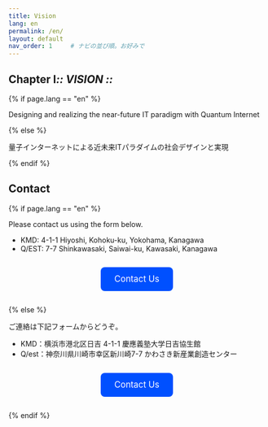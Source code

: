 ```yaml
---
title: Vision
lang: en
permalink: /en/
layout: default
nav_order: 1     # ナビの並び順。お好みで
---
```


<section class="hero" data-reveal>
  <h1 class="chapter glitch" data-shadow="Chapter I :: VISION ::">
    <span>Chapter&nbsp;I</span><em>:: VISION ::</em>
  </h1>
  {% if page.lang == "en" %}
    <p class="lead">Designing and realizing the near-future IT paradigm with Quantum Internet</p>
  {% else %}
    <p class="lead">量子インターネットによる近未来ITパラダイムの社会デザインと実現</p>
  {% endif %}
</section>
<section class="quantum-demo" data-reveal>
  <div id="quantum-visualization" class="complex-viz"></div>
  <script>
    (function(){
      const container = document.getElementById('quantum-visualization');
      container.innerHTML = '';
      const svgNS = 'http://www.w3.org/2000/svg';
      const w = 800, h = 500;
      const svg = document.createElementNS(svgNS, 'svg');
      svg.setAttribute('viewBox', `0 0 ${w} ${h}`);
      svg.setAttribute('preserveAspectRatio', 'xMidYMid meet');
      svg.setAttribute('width', '100%');
      svg.setAttribute('height', '100%');
      container.appendChild(svg);

      // Section titles inside SVG
      const styleTitle = (text, y) => {
        const lbl = document.createElementNS(svgNS,'text');
        lbl.setAttribute('x', w/2);
        lbl.setAttribute('y', y);
        lbl.setAttribute('text-anchor','middle');
        lbl.setAttribute('fill','url(#textGrad)');
        lbl.setAttribute('font-size','24');
        lbl.setAttribute('letter-spacing','2');
        lbl.setAttribute('filter','url(#glow)');
        lbl.setAttribute('font-weight','bold');
        lbl.setAttribute('font-family','sans-serif');
        lbl.textContent = text;
        svg.appendChild(lbl);
      };
      styleTitle('TECHNOLOGY', 40);
      styleTitle('SOCIETY', h - 20);

      // Filters for glow
      const defs = document.createElementNS(svgNS, 'defs');
      const glow = document.createElementNS(svgNS, 'filter');
      glow.setAttribute('id', 'glow');
      glow.innerHTML = '<feGaussianBlur stdDeviation="4" result="coloredBlur"/><feMerge><feMergeNode in="coloredBlur"/><feMergeNode in="SourceGraphic"/></feMerge>';
      defs.appendChild(glow);
      // Gradient for section titles
      const textGradient = document.createElementNS(svgNS, 'linearGradient');
      textGradient.setAttribute('id', 'textGrad');
      textGradient.setAttribute('x1', '0%');
      textGradient.setAttribute('y1', '0%');
      textGradient.setAttribute('x2', '100%');
      textGradient.setAttribute('y2', '0%');
      let stop1 = document.createElementNS(svgNS, 'stop');
      stop1.setAttribute('offset', '0%');
      stop1.setAttribute('stop-color', '#5A9CF9');
      stop1.setAttribute('stop-opacity', '1');
      let stop2 = document.createElementNS(svgNS, 'stop');
      stop2.setAttribute('offset', '100%');
      stop2.setAttribute('stop-color', '#A8D1FF');
      stop2.setAttribute('stop-opacity', '1');
      textGradient.appendChild(stop1);
      textGradient.appendChild(stop2);
      defs.appendChild(textGradient);

      // Radial gradients for tech nodes
      ['#D1F0FF','#A8E6CF','#FFD1DC'].forEach((col, i) => {
        const grad = document.createElementNS(svgNS, 'radialGradient');
        grad.setAttribute('id', `techGrad${i}`);
        grad.innerHTML = `<stop offset="0%" stop-color="${col}" stop-opacity="0.8"/><stop offset="100%" stop-color="${col}" stop-opacity="0"/>`;
        defs.appendChild(grad);
      });
      svg.appendChild(defs);

      // Background polygons swirl
      for(let i=0;i<8;i++){
        const poly = document.createElementNS(svgNS, 'polygon');
        const pts=[];
        for(let a=0;a<360;a+=45){
          const rad=(a+i*5)*Math.PI/180;
          const r= (i+1)*50 + 20;
          pts.push([w/2 + Math.cos(rad)*r, h/2 + Math.sin(rad)*r].join(','));
        }
        poly.setAttribute('points', pts.join(' '));
        poly.setAttribute('fill', 'none');
        poly.setAttribute('stroke', '#CCC');
        poly.setAttribute('stroke-width', 1);
        poly.setAttribute('transform', `rotate(${i*15} ${w/2} ${h/2})`);
        svg.appendChild(poly);
      }

      // Technology nodes
      const techNodes = [
        { x: 160, y: 120, label: 'Quantum Hardware',   colorGrad: '#D1F0FF' },
        { x: 400, y: 80,  label: 'Quantum Protocol',   colorGrad: '#A8E6CF' },
        { x: 640, y: 120, label: 'Quantum Software',   colorGrad: '#FFD1DC' },
      ];
      techNodes.forEach((n,i)=>{
        const c=document.createElementNS(svgNS,'circle');
        c.setAttribute('cx',n.x);
        c.setAttribute('cy',n.y);
        c.setAttribute('r',40);
        c.setAttribute('fill',`url(#techGrad${i})`);
        c.setAttribute('filter','url(#glow)');
        svg.appendChild(c);
        const t=document.createElementNS(svgNS,'text');
        t.setAttribute('x',n.x);
        t.setAttribute('y',n.y+60);
        t.setAttribute('text-anchor','middle');
        t.setAttribute('fill','#333');
        t.setAttribute('font-size','14');
        t.textContent=n.label;
        svg.appendChild(t);
      });

      // Expanded social design nodes
      const socialNodes = [
        { x: 80,  y: 380, label: 'Community',   color: '#FF8C94' },
        { x: 240, y: 420, label: 'Education & Outreach',    color: '#FFAAA6' },
        { x: 400, y: 400, label: 'User Experience',         color: '#D1FFD6' },
        { x: 560, y: 420, label: 'Policy & Regulation',     color: '#FFD1DC' },
        { x: 720, y: 380, label: 'Ethics & Governance',     color: '#A8E6CF' },
        { x: 160, y: 320, label: 'Business Model',          color: '#FFDAB9' },
        { x: 640, y: 320, label: 'Infrastructure Design',   color: '#E6E6FA' },
        { x: 320, y: 350, label: 'Sustainability',          color: '#C8E6C9' },
        { x: 480, y: 350, label: 'Data Privacy',            color: '#FFECB3' },
        { x: 560, y: 300, label: 'Inclusive Design',        color: '#D1C4E9' },
        { x: 240, y: 300, label: 'Supply Chain',            color: '#B2DFDB' }
      ];
      socialNodes.forEach((n) => {
        const blob = document.createElementNS(svgNS, 'path');
        const wobble = 20;
        const pts = [
          [n.x,         n.y - wobble],
          [n.x + wobble, n.y],
          [n.x,         n.y + wobble],
          [n.x - wobble, n.y]
        ].map(p => p.join(',')).join(' ');
        blob.setAttribute('d', `M ${pts} Z`);
        blob.setAttribute('fill', n.color);
        blob.setAttribute('fill-opacity', '0.7');
        svg.appendChild(blob);
        const t = document.createElementNS(svgNS, 'text');
        t.setAttribute('x', n.x);
        t.setAttribute('y', n.y + 10);
        t.setAttribute('text-anchor', 'middle');
        t.setAttribute('fill', '#333');
        t.setAttribute('font-size', '14');
        t.textContent = n.label;
        svg.appendChild(t);
      });

      // Curved gradient links
      socialNodes.forEach((sn)=>{
        techNodes.forEach((tn)=>{
          const link= document.createElementNS(svgNS,'path');
          const d=`M ${tn.x} ${tn.y+40} C ${tn.x} ${(tn.y+sn.y)/2} ${sn.x} ${(tn.y+sn.y)/2} ${sn.x} ${sn.y-40}`;
          link.setAttribute('d',d);
          link.setAttribute('fill','none');
          link.setAttribute('stroke','#AAA');
          link.setAttribute('stroke-width','2');
          link.setAttribute('stroke-dasharray','4 4');
          svg.appendChild(link);
        });
      });

      // Central glowing title
      const title=document.createElementNS(svgNS,'text');
      title.setAttribute('x',w/2);
      title.setAttribute('y',h/2);
      title.setAttribute('text-anchor','middle');
      title.setAttribute('fill','#222');
      title.setAttribute('font-size','22');
      title.setAttribute('font-weight','bold');
      title.setAttribute('filter','url(#glow)');
      title.textContent='Quantum Internet Society Design';
      svg.appendChild(title);

    })();
  </script>
</section>
<section class="quest-contact" data-reveal>
  <h2 class="chapter">Contact</h2>
  {% if page.lang == "en" %}
    <p>Please contact us using the form below.</p>
    <ul class="contact-list">
      <li>KMD: 4-1-1 Hiyoshi, Kohoku-ku, Yokohama, Kanagawa</li>
      <li>Q/EST: 7-7 Shinkawasaki, Saiwai-ku, Kawasaki, Kanagawa</li>
    </ul>
    <div style="text-align:center; margin: 2em 0;">
      <a href="https://forms.gle/WhzwMF4iz6G1PrDf9"
         target="_blank" rel="noopener"
         class="btn get-in-touch"
         style="padding:0.8em 1.6em;
                background:#0050ff;
                color:#ffffff;
                font-size:1.2em;
                border-radius:8px;
                text-decoration:none;
                display:inline-block;">
        Contact&nbsp;Us
      </a>
    </div>
  {% else %}
    <p>ご連絡は下記フォームからどうぞ。</p>
    <ul class="contact-list">
      <li>KMD：横浜市港北区日吉 4-1-1 慶應義塾大学日吉協生館</li>
      <li>Q/est：神奈川県川崎市幸区新川崎7-7 かわさき新産業創造センター</li>
    </ul>
    <div style="text-align:center; margin: 2em 0;">
      <a href="https://forms.gle/WhzwMF4iz6G1PrDf9"
         target="_blank" rel="noopener"
         class="btn get-in-touch"
         style="padding:0.8em 1.6em;
                background:#0050ff;
                color:#ffffff;
                font-size:1.2em;
                border-radius:8px;
                text-decoration:none;
                display:inline-block;">
        Contact&nbsp;Us
      </a>
    </div>
  {% endif %}
</section>